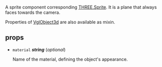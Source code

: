 A sprite component corresponding [THREE.Sprite](https://threejs.org/docs/index.html#api/objects/Sprite).
It is a plane that always faces towards the camera.

Properties of [VglObject3d](vgl-object3d) are also available as mixin. 

## props 

- `material` ***string*** (*optional*) 

  Name of the material, defining the object's appearance. 

